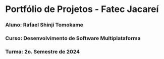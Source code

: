 # Portfólio de Projetos - Fatec Jacareí
### Aluno: Rafael Shinji Tomokame
### Curso: Desenvolvimento de Software Multiplataforma
### Turma: 2o. Semestre de 2024
